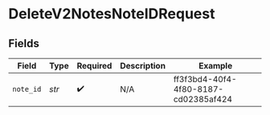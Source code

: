# DeleteV2NotesNoteIDRequest


## Fields

| Field                                | Type                                 | Required                             | Description                          | Example                              |
| ------------------------------------ | ------------------------------------ | ------------------------------------ | ------------------------------------ | ------------------------------------ |
| `note_id`                            | *str*                                | :heavy_check_mark:                   | N/A                                  | ff3f3bd4-40f4-4f80-8187-cd02385af424 |